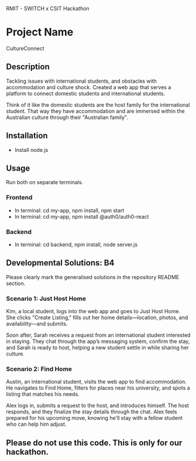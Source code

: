 RMIT - SWITCH x CSIT Hackathon

# Project Name
CultureConnect

## Description
Tackling issues with international students, and obstacles with accommodation and culture shock.
Created a web app that serves a platform to connect domestic students and international students. 

Think of it like the domestic students are the host family for the international student. That way they have accommodation and are immersed within the Australian culture through their "Australian family".

## Installation
* Install node.js

## Usage
Run both on separate terminals.

### Frontend
* In terminal: cd my-app, npm install, npm start
* In terminal: cd my-app, npm install @auth0/auth0-react

### Backend
* In terminal: cd backend, npm install, node server.js

  




## Developmental Solutions: B4
Please clearly mark the generalised solutions in the repository README section.

### Scenario 1: Just Host Home
Kim, a local student, logs into the web app and goes to Just Host Home. She clicks "Create Listing," fills out her home details—location, photos, and availability—and submits.

Soon after, Sarah receives a request from an international student interested in staying. They chat through the app’s messaging system, confirm the stay, and Sarah is ready to host, helping a new student settle in while sharing her culture.

### Scenario 2: Find Home
Austin, an international student, visits the web app to find accommodation. He navigates to Find Home, filters for places near his university, and spots a listing that matches his needs.

Alex logs in, submits a request to the host, and introduces himself. The host responds, and they finalize the stay details through the chat. Alex feels prepared for his upcoming move, knowing he'll stay with a fellow student who can help him adjust.

## Please do not use this code. This is only for our hackathon.
